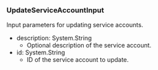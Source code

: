 ### UpdateServiceAccountInput
Input parameters for updating service accounts.

- description: System.String
  - Optional description of the service account.
- id: System.String
  - ID of the service account to update.
